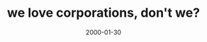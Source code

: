 ---
layout: base.njk
title : 'we love corporations, don&#39;t we?' 
view_title : 'we love corporations, don&#39;t we?' 
year : '2000' 
date : '2000-01-30' 
img_file : '/drawing/welovecor.png' 
html_file : 'welovecor' 
next_html : 'akamikaze.html' 
year_order : '94' 
permalink : "title/{{html_file}}.html"
---